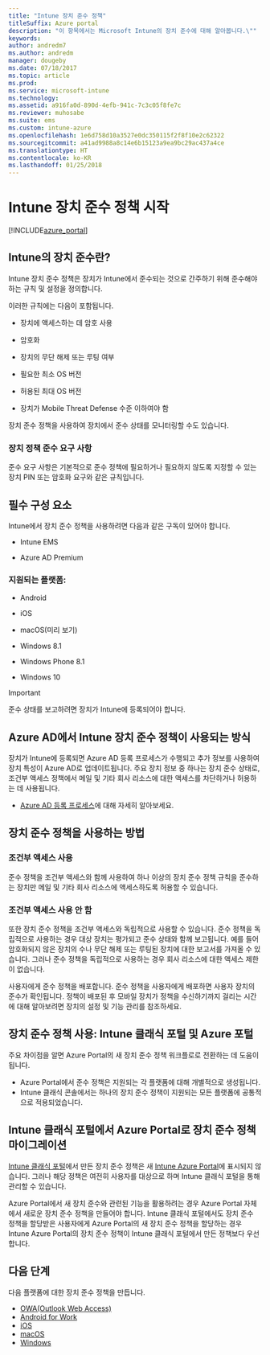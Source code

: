 ```yaml
---
title: "Intune 장치 준수 정책"
titleSuffix: Azure portal
description: "이 항목에서는 Microsoft Intune의 장치 준수에 대해 알아봅니다.\""
keywords: 
author: andredm7
ms.author: andredm
manager: dougeby
ms.date: 07/18/2017
ms.topic: article
ms.prod: 
ms.service: microsoft-intune
ms.technology: 
ms.assetid: a916fa0d-890d-4efb-941c-7c3c05f8fe7c
ms.reviewer: muhosabe
ms.suite: ems
ms.custom: intune-azure
ms.openlocfilehash: 1e6d758d10a3527e0dc350115f2f8f10e2c62322
ms.sourcegitcommit: a41ad9988a8c14e6b15123a9ea9bc29ac437a4ce
ms.translationtype: HT
ms.contentlocale: ko-KR
ms.lasthandoff: 01/25/2018
---
```

# <a name="get-started-with-intune-device-compliance-policies"></a>Intune 장치 준수 정책 시작

[!INCLUDE[azure_portal](./includes/azure_portal.md)]

## <a name="what-is-device-compliance-in-intune"></a>Intune의 장치 준수란?

Intune 장치 준수 정책은 장치가 Intune에서 준수되는 것으로 간주하기 위해 준수해야 하는 규칙 및 설정을 정의합니다.

이러한 규칙에는 다음이 포함됩니다.

- 장치에 액세스하는 데 암호 사용

- 암호화

- 장치의 무단 해제 또는 루팅 여부

- 필요한 최소 OS 버전

- 허용된 최대 OS 버전

- 장치가 Mobile Threat Defense 수준 이하여야 함

장치 준수 정책을 사용하여 장치에서 준수 상태를 모니터링할 수도 있습니다.

### <a name="device-compliance-requirements"></a>장치 정책 준수 요구 사항

준수 요구 사항은 기본적으로 준수 정책에 필요하거나 필요하지 않도록 지정할 수 있는 장치 PIN 또는 암호화 요구와 같은 규칙입니다.

<!---### Actions for noncompliance

You can specify what needs to happen when a device is determined as noncompliant. This can be a sequence of actions during a specific time.
When you specify these actions, Intune will automatically initiate them in the sequence you specify. See the following example of a sequence of
actions for a device that continues to be in the noncompliant status for
a week:

-   When the device is first determined to be non-compliant, an email with noncompliant notification is sent to the user.

-   3 days after initial noncompliance state, a follow up reminder is sent to the user.

-   5 days after initial noncompliance state, a final reminder with a notification that access to company resources will be blocked on the device in 2 days if the compliance issues are not remediated is sent to the user.

-   7 days after initial noncompliance state, access to company resources is blocked. This requires that you have conditional access policy that specifies that access from noncompliant devices should    be blocked for services such as Exchange and SharePoint.

### Grace Period

This is the time between when a device is first determined as
noncompliant to when access to company resources on that device is blocked. This time allows for time that the user has to resolve
compliance issues on the device. You can also use this time to create your action sequences to send notifications to the user before their access is blocked.

Remember that you need to implement conditional access policies in addition to compliance policies in order for access to company resources to be blocked.--->

##  <a name="pre-requisites"></a>필수 구성 요소

Intune에서 장치 준수 정책을 사용하려면 다음과 같은 구독이 있어야 합니다.

- Intune EMS

- Azure AD Premium

###  <a name="supported-platforms"></a>지원되는 플랫폼:

-   Android

-   iOS

-   macOS(미리 보기)

-   Windows 8.1

-   Windows Phone 8.1

-   Windows 10

> [!IMPORTANT]
> 준수 상태를 보고하려면 장치가 Intune에 등록되어야 합니다.

## <a name="how-intune-device-compliance-policies-work-with-azure-ad"></a>Azure AD에서 Intune 장치 준수 정책이 사용되는 방식

장치가 Intune에 등록되면 Azure AD 등록 프로세스가 수행되고 추가 정보를 사용하여 장치 특성이 Azure AD로 업데이트됩니다. 주요 장치 정보 중 하나는 장치 준수 상태로, 조건부 액세스 정책에서 메일 및 기타 회사 리소스에 대한 액세스를 차단하거나 허용하는 데 사용됩니다.

- [Azure AD 등록 프로세스](https://docs.microsoft.com/azure/active-directory/active-directory-device-registration-overview)에 대해 자세히 알아보세요.

##  <a name="ways-to-use-device-compliance-policies"></a>장치 준수 정책을 사용하는 방법

### <a name="with-conditional-access"></a>조건부 액세스 사용
준수 정책을 조건부 액세스와 함께 사용하여 하나 이상의 장치 준수 정책 규칙을 준수하는 장치만 메일 및 기타 회사 리소스에 액세스하도록 허용할 수 있습니다.

### <a name="without-conditional-access"></a>조건부 액세스 사용 안 함
또한 장치 준수 정책을 조건부 액세스와 독립적으로 사용할 수 있습니다. 준수 정책을 독립적으로 사용하는 경우 대상 장치는 평가되고 준수 상태와 함께 보고됩니다. 예를 들어 암호화되지 않은 장치의 수나 무단 해제 또는 루팅된 장치에 대한 보고서를 가져올 수 있습니다. 그러나 준수 정책을 독립적으로 사용하는 경우 회사 리소스에 대한 액세스 제한이 없습니다.

사용자에게 준수 정책을 배포합니다. 준수 정책을 사용자에게 배포하면 사용자 장치의 준수가 확인됩니다. 정책이 배포된 후 모바일 장치가 정책을 수신하기까지 걸리는 시간에 대해 알아보려면 장치의 설정 및 기능 관리를 참조하세요.

##  <a name="using-device-compliance-policies-in-the-intune-classic-portal-vs-azure-portal"></a>장치 준수 정책 사용: Intune 클래식 포털 및 Azure 포털

주요 차이점을 알면 Azure Portal의 새 장치 준수 정책 워크플로로 전환하는 데 도움이 됩니다.

- Azure Portal에서 준수 정책은 지원되는 각 플랫폼에 대해 개별적으로 생성됩니다.
- Intune 클래식 콘솔에서는 하나의 장치 준수 정책이 지원되는 모든 플랫폼에 공통적으로 적용되었습니다.

<!--- -   In the Azure portal, you have the ability to specify actions and notifications that are intiated when a device is determined to be noncompliant. This ability does not exist in the Intune admin console.

-   In the Azure portal, you can set a grace period to allow time for the end-user to get their device back to compliance status before they completely lose the ability to get company data on their device. This is not available in the Intune admin console.--->

##  <a name="migrate-device-compliance-policies-from-the-intune-classic-portal-to-the-azure-portal"></a>Intune 클래식 포털에서 Azure Portal로 장치 준수 정책 마이그레이션

[Intune 클래식 포털](https://manage.microsoft.com)에서 만든 장치 준수 정책은 새 [Intune Azure Portal](https://portal.azure.com)에 표시되지 않습니다. 그러나 해당 정책은 여전히 사용자를 대상으로 하며 Intune 클래식 포털을 통해 관리할 수 있습니다.

Azure Portal에서 새 장치 준수와 관련된 기능을 활용하려는 경우 Azure Portal 자체에서 새로운 장치 준수 정책을 만들어야 합니다. Intune 클래식 포털에서도 장치 준수 정책을 할당받은 사용자에게 Azure Portal의 새 장치 준수 정책을 할당하는 경우 Intune Azure Portal의 장치 준수 정책이 Intune 클래식 포털에서 만든 정책보다 우선합니다.

##  <a name="next-steps"></a>다음 단계

다음 플랫폼에 대한 장치 준수 정책을 만듭니다.

- [OWA(Outlook Web Access)](compliance-policy-create-android.md)
- [Android for Work](compliance-policy-create-android-for-work.md)
- [iOS](compliance-policy-create-ios.md)
- [macOS](compliance-policy-create-mac-os.md)
- [Windows](compliance-policy-create-windows.md)

